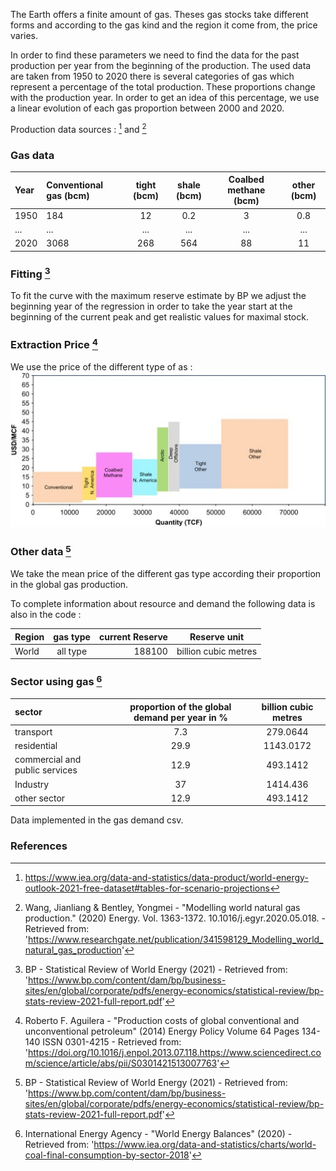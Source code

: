 The Earth offers a finite amount of gas. Theses gas stocks take different forms and according to the gas kind and the region it come from, the price varies.

In order to find these parameters we need to find the data for the past production per year from the beginning of the production.
The used data are taken from 1950 to 2020 there is several categories of gas which represent a percentage of the total production. These proportions change with the production year. In order to get an idea of this percentage, we use a linear evolution of each gas proportion between 2000 and 2020. 

Production data sources : [^2] and [^3]

### Gas data

|Year |Conventional gas (bcm)|tight (bcm)|shale (bcm)|Coalbed methane (bcm)|other (bcm)|
| :------- | :---------- | :-----------: | :---------: | :-----------------: |:-----------------:|
|1950 |184|12|0.2|3|0.8|
|...|...|...|...|...|...|
|2020|3068|268|564|88|11|

### Fitting [^4]

To fit the curve with the maximum reserve estimate by BP we adjust the beginning year of the regression in order to take the year start at the beginning of the current peak and get realistic values for maximal stock.

### Extraction Price [^6]

We use the price of the different type of as :
![](price.jpg)

### Other data [^4]

We take the mean price of the different gas type according their proportion in the global gas production. 

To complete information about resource and demand the following data is also in the code :

|  Region  |gas type  |  current Reserve | Reserve unit |
| :------- | :--------:| ---------: | :-----------------: |
| World  | all type | 188100 | billion cubic metres |

### Sector using gas [^5]

| sector | proportion of the global demand per year in % | billion cubic metres|
| :------- | :--------:| :----------:|
|transport|7.3|279.0644|
|residential|29.9|1143.0172|
|commercial and public services	|12.9|493.1412|
|Industry|37|1414.436|
|other sector|12.9|493.1412|

Data implemented in the gas demand csv.

### References 

[^2]: https://www.iea.org/data-and-statistics/data-product/world-energy-outlook-2021-free-dataset#tables-for-scenario-projections
[^3]: Wang, Jianliang & Bentley, Yongmei - "Modelling world natural gas production." (2020) Energy. Vol. 1363-1372. 10.1016/j.egyr.2020.05.018. - Retrieved from: 'https://www.researchgate.net/publication/341598129_Modelling_world_natural_gas_production'
[^4]: BP - Statistical Review of World Energy (2021) - Retrieved from: 'https://www.bp.com/content/dam/bp/business-sites/en/global/corporate/pdfs/energy-economics/statistical-review/bp-stats-review-2021-full-report.pdf'
[^5]: International Energy Agency - "World Energy Balances" (2020) - Retrieved from: 'https://www.iea.org/data-and-statistics/charts/world-coal-final-consumption-by-sector-2018'
[^6]: Roberto F. Aguilera - "Production costs of global conventional and unconventional petroleum" (2014) Energy Policy Volume 64 Pages 134-140 ISSN 0301-4215 - Retrieved from: 'https://doi.org/10.1016/j.enpol.2013.07.118.https://www.sciencedirect.com/science/article/abs/pii/S0301421513007763'
